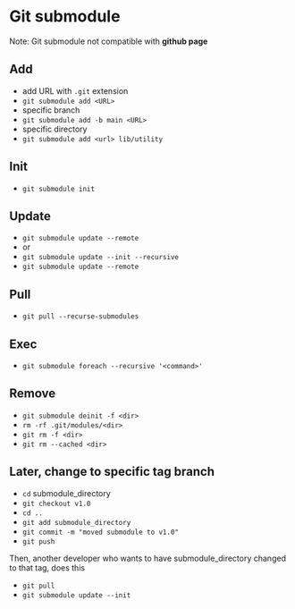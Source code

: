 # Git submodule

Note: Git submodule not compatible with __github page__

## Add
- add URL with `.git` extension
- `git submodule add <URL>` 
- specific branch
- `git submodule add -b main <URL>` 
- specific directory
- `git submodule add <url> lib/utility`

## Init

- `git submodule init`

## Update

- `git submodule update --remote`
- or
- `git submodule update --init --recursive`
- `git submodule update --remote`

## Pull

- `git pull --recurse-submodules`

## Exec

- `git submodule foreach --recursive '<command>'`

## Remove

- `git submodule deinit -f <dir>`
- `rm -rf .git/modules/<dir>`
- `git rm -f <dir>`
- `git rm --cached <dir>`

## Later, change to specific tag branch

- `cd` submodule_directory
- `git checkout v1.0`
- `cd ..`
- `git add submodule_directory`
- `git commit -m "moved submodule to v1.0"`
- `git push`

Then, another developer who wants to have submodule_directory changed to that tag, does this

- `git pull`
- `git submodule update --init`
